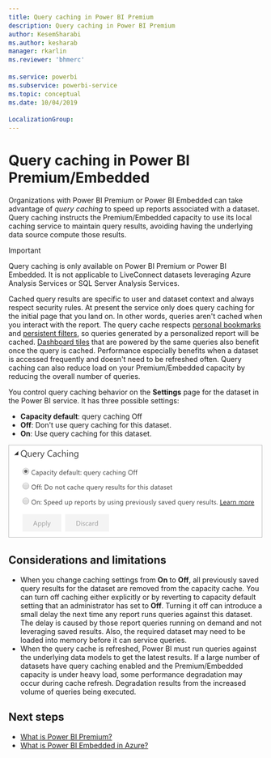 ```yaml
---
title: Query caching in Power BI Premium
description: Query caching in Power BI Premium
author: KesemSharabi
ms.author: kesharab
manager: rkarlin
ms.reviewer: 'bhmerc'

ms.service: powerbi
ms.subservice: powerbi-service
ms.topic: conceptual
ms.date: 10/04/2019

LocalizationGroup: 
---
```


# Query caching in Power BI Premium/Embedded

Organizations with Power BI Premium or Power BI Embedded can take advantage of *query caching* to speed up reports associated with a dataset. Query caching instructs the Premium/Embedded capacity to use its local caching service to maintain query results, avoiding having the underlying data source compute those results.

> [!IMPORTANT]
> Query caching is only available on Power BI Premium or Power BI Embedded. It is not applicable to LiveConnect datasets leveraging Azure Analysis Services or SQL Server Analysis Services.

Cached query results are specific to user and dataset context and always respect security rules. At present the service only does query caching for the initial page that you land on. In other words, queries aren't cached when you interact with the report. The query cache respects [personal bookmarks](consumer/end-user-bookmarks.md#personal-bookmarks) and [persistent filters](https://powerbi.microsoft.com/blog/announcing-persistent-filters-in-the-service/), so queries generated by a personalized report will be cached. [Dashboard tiles](service-dashboard-tiles.md) that are powered by the same queries also benefit once the query is cached. Performance especially benefits when a dataset is accessed frequently and doesn't need to be refreshed often. Query caching can also reduce load on your Premium/Embedded capacity by reducing the overall number of queries.

You control query caching behavior on the **Settings** page for the dataset in the Power BI service. It has three possible settings:

- **Capacity default**: query caching Off
- **Off**: Don't use query caching for this dataset.
- **On**: Use query caching for this dataset.

![Query caching dialog box](media/power-bi-query-caching/power-bi-query-3-options.png)

## Considerations and limitations

- When you change caching settings from **On** to **Off**, all previously saved query results for the dataset are removed from the capacity cache. You can turn off caching either explicitly or by reverting to capacity default setting that an administrator has set to **Off**. Turning it off can introduce a small delay the next time any report runs queries against this dataset. The delay is caused by those report queries running on demand and not leveraging saved results. Also, the required dataset may need to be loaded into memory before it can service queries.
- When the query cache is refreshed, Power BI must run queries against the underlying data models to get the latest results. If a large number of datasets have query caching enabled and the Premium/Embedded capacity is under heavy load, some performance degradation may occur during cache refresh. Degradation results from the increased volume of queries being executed.

## Next steps

* [What is Power BI Premium?](service-premium-what-is.md)
* [What is Power BI Embedded in Azure?](developer/azure-pbie-what-is-power-bi-embedded.md)